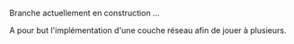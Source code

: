 Branche actuellement en construction ...

A pour but l'implémentation d'une couche réseau afin de jouer à plusieurs.
